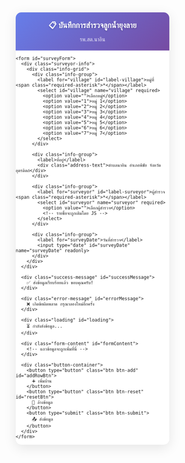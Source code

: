 <html lang="th">
<head>
  <meta charset="UTF-8" />
  <meta name="viewport" content="width=device-width, initial-scale=1.0">
  <title>บันทึกการสำรวจลูกน้ำยุงลาย</title>
  <script src="https://cdn.jsdelivr.net/npm/sweetalert2@11"></script>
  <style>
    * {
      box-sizing: border-box;
    }
    
    body {
      font-family: "Sarabun", "Noto Sans Thai", Arial, sans-serif;
      background: linear-gradient(135deg, #f5f7fa 0%, #c3cfe2 100%);
      margin: 0;
      padding: 10px;
      font-size: 16px;
      line-height: 1.4;
    }
    
    .container {
      max-width: 100%;
      margin: 0 auto;
      background: #fff;
      border-radius: 15px;
      box-shadow: 0 8px 32px rgba(0,0,0,0.1);
      overflow: hidden;
    }
    
    .header {
      background: linear-gradient(135deg, #667eea 0%, #764ba2 100%);
      color: white;
      padding: 20px;
      text-align: center;
    }
    
    .header h1 {
      margin: 0;
      font-size: 20px;
      font-weight: 600;
      text-shadow: 0 2px 4px rgba(0,0,0,0.2);
    }
    
    .header p {
      margin: 8px 0 0 0;
      font-size: 14px;
      opacity: 0.9;
    }
    
    .form-content {
      padding: 20px;
    }
    
    .house-section {
      background: #f8f9ff;
      border: 2px solid #e1e8ff;
      border-radius: 12px;
      padding: 16px;
      margin-bottom: 20px;
    }
    
    .house-header {
      display: flex;
      align-items: center;
      justify-content: space-between;
      margin-bottom: 16px;
      padding-bottom: 12px;
      border-bottom: 2px solid #ddd;
    }
    
    .house-number {
      background: #667eea;
      color: white;
      width: 35px;
      height: 35px;
      border-radius: 50%;
      display: flex;
      align-items: center;
      justify-content: center;
      font-weight: bold;
      font-size: 16px;
    }
    
    .house-input-container {
      flex: 1;
      margin-left: 12px;
    }
    
    .house-input-container label {
      display: block;
      font-weight: 600;
      color: #333;
      margin-bottom: 4px;
      font-size: 14px;
    }
    
    .house-input {
      width: 100%;
      padding: 12px;
      font-size: 16px;
      border: 2px solid #ddd;
      border-radius: 8px;
      background: white;
    }
    
    .house-input:focus {
      outline: none;
      border-color: #667eea;
      box-shadow: 0 0 0 3px rgba(102, 126, 234, 0.1);
    }
    
    .delete-btn {
      background: #ff4757;
      color: white;
      border: none;
      width: 35px;
      height: 35px;
      border-radius: 50%;
      cursor: pointer;
      font-size: 18px;
      display: flex;
      align-items: center;
      justify-content: center;
      transition: all 0.2s;
    }
    
    .delete-btn:hover {
      background: #ff3838;
      transform: scale(1.05);
    }
    
    .categories {
      display: grid;
      gap: 16px;
    }
    
    .category-group {
      background: white;
      border-radius: 10px;
      border: 1px solid #e0e6ed;
      overflow: hidden;
    }
    
    .category-header {
      background: linear-gradient(135deg, #74b9ff 0%, #0984e3 100%);
      color: white;
      padding: 12px 16px;
      font-weight: 600;
      font-size: 15px;
    }
    
    .category-content {
      padding: 16px;
    }
    
    .location-group {
      margin-bottom: 16px;
    }
    
    .location-title {
      font-weight: 600;
      color: #2d3436;
      margin-bottom: 8px;
      font-size: 14px;
      display: flex;
      align-items: center;
    }
    
    .location-icon {
      width: 20px;
      height: 20px;
      margin-right: 8px;
      background: #74b9ff;
      border-radius: 50%;
      display: flex;
      align-items: center;
      justify-content: center;
      color: white;
      font-size: 12px;
    }
    
    .input-row {
      display: grid;
      grid-template-columns: 1fr 1fr;
      gap: 12px;
      margin-bottom: 8px;
    }
    
    .input-group {
      background: #f8f9fa;
      border-radius: 8px;
      padding: 12px;
      border: 1px solid #e9ecef;
    }
    
    .input-group label {
      display: block;
      font-size: 12px;
      color: #6c757d;
      margin-bottom: 4px;
      font-weight: 500;
    }
    
    .number-input {
      width: 100%;
      padding: 10px;
      font-size: 18px;
      border: 2px solid #dee2e6;
      border-radius: 6px;
      text-align: center;
      background: white;
      font-weight: 600;
    }
    
    .number-input:focus {
      outline: none;
      border-color: #74b9ff;
      box-shadow: 0 0 0 3px rgba(116, 185, 255, 0.1);
    }
    
    .survey-input {
      border-color: #00b894;
    }
    
    .survey-input:focus {
      border-color: #00a085;
      box-shadow: 0 0 0 3px rgba(0, 184, 148, 0.1);
    }
    
    .found-input {
      border-color: #e17055;
    }
    
    .found-input:focus {
      border-color: #d63031;
      box-shadow: 0 0 0 3px rgba(225, 112, 85, 0.1);
    }
    
    .summary-section {
      background: linear-gradient(135deg, #ffeaa7 0%, #fab1a0 100%);
      border-radius: 10px;
      padding: 16px;
      margin-top: 16px;
    }
    
    .summary-title {
      font-weight: 600;
      color: #2d3436;
      margin-bottom: 12px;
      font-size: 15px;
      text-align: center;
    }
    
    .summary-row {
      display: grid;
      grid-template-columns: 1fr 1fr;
      gap: 12px;
    }
    
    .summary-item {
      background: rgba(255,255,255,0.8);
      border-radius: 8px;
      padding: 12px;
      text-align: center;
    }
    
    .summary-item label {
      display: block;
      font-size: 12px;
      color: #636e72;
      margin-bottom: 4px;
      font-weight: 500;
    }
    
    .summary-input {
      width: 100%;
      padding: 10px;
      font-size: 20px;
      font-weight: bold;
      text-align: center;
      border: 2px solid #fdcb6e;
      border-radius: 6px;
      background: white;
      color: #2d3436;
    }
    
    .summary-input:focus {
      outline: none;
      border-color: #e17055;
      box-shadow: 0 0 0 3px rgba(225, 112, 85, 0.1);
    }
    
    .button-container {
      padding: 20px;
      background: #f8f9fa;
      display: flex;
      gap: 12px;
      flex-wrap: wrap;
    }
    
    .btn {
      flex: 1;
      min-height: 50px;
      border: none;
      border-radius: 10px;
      font-size: 16px;
      font-weight: 600;
      cursor: pointer;
      transition: all 0.2s;
      display: flex;
      align-items: center;
      justify-content: center;
      gap: 8px;
    }
    
    .btn:hover {
      transform: translateY(-2px);
      box-shadow: 0 4px 12px rgba(0,0,0,0.15);
    }
    
    .btn-add {
      background: linear-gradient(135deg, #00b894 0%, #00a085 100%);
      color: white;
    }
    
    .btn-submit {
      background: linear-gradient(135deg, #667eea 0%, #764ba2 100%);
      color: white;
    }
    
    .btn-reset {
      background: linear-gradient(135deg, #fd79a8 0%, #e84393 100%);
      color: white;
    }
    
    .loading {
      display: none;
      text-align: center;
      padding: 20px;
      color: #667eea;
    }
    
    .success-message {
      display: none;
      background: #d4edda;
      color: #155724;
      padding: 15px;
      border-radius: 8px;
      margin: 20px;
      text-align: center;
      border: 1px solid #c3e6cb;
    }
    
    .error-message {
      display: none;
      background: #f8d7da;
      color: #721c24;
      padding: 15px;
      border-radius: 8px;
      margin: 20px;
      text-align: center;
      border: 1px solid #f5c6cb;
    }
    
    .surveyor-info {
      background: linear-gradient(135deg, #e8f5e8 0%, #d4edda 100%);
      padding: 20px;
      border-bottom: 3px solid #28a745;
    }
    
    .info-grid {
      display: grid;
      grid-template-columns: 1fr 2fr;
      gap: 16px;
      max-width: 800px;
      margin: 0 auto;
    }
    
    .info-group {
      display: flex;
      flex-direction: column;
    }
    
    .info-group label {
      font-weight: 600;
      color: #2d5016;
      margin-bottom: 6px;
      font-size: 14px;
    }
    
    .info-group select,
    .info-group input[type="text"] {
      padding: 12px;
      font-size: 16px;
      border: 2px solid #28a745;
      border-radius: 8px;
      background: white;
      color: #2d5016;
      font-weight: 500;
    }
    
    .info-group select:focus,
    .info-group input[type="text"]:focus {
      outline: none;
      border-color: #20c997;
      box-shadow: 0 0 0 3px rgba(40, 167, 69, 0.1);
    }
    
    .info-group input[type="date"] {
      padding: 12px;
      font-size: 16px;
      border: 2px solid #6c757d;
      border-radius: 8px;
      background: #f8f9fa;
      color: #495057;
      font-weight: 500;
    }
    
    .address-text {
      padding: 12px;
      background: rgba(255,255,255,0.8);
      border: 2px solid #6c757d;
      border-radius: 8px;
      color: #495057;
      font-weight: 500;
      font-size: 14px;
      text-align: center;
    }
    
    .ci-circle-container {
      position: relative;
      width: 60px;
      height: 60px;
      margin: 0 auto;
    }
    .ci-circle {
      display: block;
      transform: rotate(-90deg);
    }
    .ci-text {
      position: absolute;
      top: 0; left: 0; width: 60px; height: 60px;
      display: flex;
      align-items: center;
      justify-content: center;
      font-weight: bold;
      font-size: 1.1em;
      color: #00b894;
      pointer-events: none;
    }
    
    /* Highlight required fields if empty */
    .required-highlight {
      border-color: #ff3b30 !important;
      background: #fff6f6 !important;
      box-shadow: 0 0 0 2px #ffb3b3 !important;
    }
    .required-label {
      color: #ff3b30 !important;
      font-weight: bold;
    }
    .required-asterisk {
      color: #ff3b30;
    }
    
    @media (max-width: 768px) {
      body {
        padding: 5px;
        font-size: 16px;
      }
      
      .header h1 {
        font-size: 18px;
      }
      
      .form-content {
        padding: 15px;
      }
      
      .number-input {
        font-size: 16px;
        padding: 12px;
      }
      
      .btn {
        min-height: 45px;
        font-size: 15px;
      }
      
      .info-grid {
        grid-template-columns: 1fr;
        gap: 12px;
      }
      
      .surveyor-info {
        padding: 15px;
      }
    }
  </style>
</head>
<body>
  <div class="container">
    <div class="header">
      <h1>📋 บันทึกการสำรวจลูกน้ำยุงลาย</h1>
      <p>รพ.สต.นาอิน</p>
    </div>
    
    <form id="surveyForm">
      <div class="surveyor-info">
        <div class="info-grid">
          <div class="info-group">
            <label for="village" id="label-village">หมู่ที่ <span class="required-asterisk">*</span></label>
            <select id="village" name="village" required>
              <option value="">เลือกหมู่</option>
              <option value="1">หมู่ 1</option>
              <option value="2">หมู่ 2</option>
              <option value="3">หมู่ 3</option>
              <option value="4">หมู่ 4</option>
              <option value="5">หมู่ 5</option>
              <option value="6">หมู่ 6</option>
              <option value="7">หมู่ 7</option>
            </select>
          </div>
          
          <div class="info-group">
            <label>ที่อยู่</label>
            <div class="address-text">ตำบลนาอิน อำเภอพิชัย จังหวัดอุตรดิตถ์</div>
          </div>
          
          <div class="info-group">
            <label for="surveyor" id="label-surveyor">ผู้สำรวจ <span class="required-asterisk">*</span></label>
            <select id="surveyor" name="surveyor" required>
              <option value="">เลือกผู้สำรวจ</option>
              <!-- รายชื่อจะถูกเติมโดย JS -->
            </select>
          </div>
          
          <div class="info-group">
            <label for="surveyDate">วันที่สำรวจ</label>
            <input type="date" id="surveyDate" name="surveyDate" readonly>
          </div>
        </div>
      </div>
      
      <div class="success-message" id="successMessage">
        ✅ ส่งข้อมูลเรียบร้อยแล้ว ขอบคุณครับ!
      </div>
      
      <div class="error-message" id="errorMessage">
        ❌ เกิดข้อผิดพลาด กรุณาลองใหม่อีกครั้ง
      </div>
      
      <div class="loading" id="loading">
        ⏳ กำลังส่งข้อมูล...
      </div>
      
      <div class="form-content" id="formContent">
        <!-- แถวข้อมูลจะถูกเพิ่มที่นี่ -->
      </div>
      
      <div class="button-container">
        <button type="button" class="btn btn-add" id="addRowBtn">
          ➕ เพิ่มบ้าน
        </button>
        <button type="button" class="btn btn-reset" id="resetBtn">
          🔄 ล้างข้อมูล
        </button>
        <button type="submit" class="btn btn-submit">
          📤 ส่งข้อมูล
        </button>
      </div>
    </form>
  </div>

  <script>
    const scriptURL = 'https://script.google.com/macros/s/AKfycbw_7jnj0dI58l0A1cz0f4Z8MZAqE7RdAIjmx0rAINATfkpfkBXJH1g38ElgltS-AAG43A/exec';
    const formContent = document.getElementById('formContent');
    const addRowBtn = document.getElementById('addRowBtn');
    const resetBtn = document.getElementById('resetBtn');
    const loading = document.getElementById('loading');
    const successMessage = document.getElementById('successMessage');
    const errorMessage = document.getElementById('errorMessage');
    
    let rowCounter = 0;
    
    const categories = [
      { key: 'use', name: 'น้ำใช้', icon: '🚿' },
      { key: 'drink', name: 'น้ำดื่ม', icon: '🥤' },
      { key: 'toilet', name: 'ห้องน้ำ', icon: '🚽' },
      { key: 'flower', name: 'แจกัน/กระถาง', icon: '🌺' },
      { key: 'other', name: 'อื่นๆ', icon: '📦' }
    ];
    
    function createHouseSection(houseNum) {
      const section = document.createElement('div');
      section.className = 'house-section';
      section.dataset.houseNum = houseNum;

      section.innerHTML = `
        <div class="house-header">
          <div class="house-number">${houseNum}</div>
          <div class="house-input-container">
            <label for="houseNo_${houseNum}" id="label-houseNo_${houseNum}">บ้านเลขที่ <span class="required-asterisk">*</span></label>
            <div style="display: flex; align-items: center; gap: 4px;">
              <input type="number"
                     class="house-input house-no-main"
                     id="houseNo_main_${houseNum}"
                     name="houseNo_main_${houseNum}"
                     placeholder="เลขที่"
                     min="0"
                     inputmode="numeric"
                     pattern="[0-9]*"
                     style="width: 60px; text-align: right;">
              <label style="font-size: 1.2em; padding: 0 2px;">/</label>
              <input type="number"
                     class="house-input house-no-sub"
                     id="houseNo_sub_${houseNum}"
                     name="houseNo_sub_${houseNum}"
                     placeholder="เลขย่อย"
                     min="0"
                     inputmode="numeric"
                     pattern="[0-9]*"
                     style="width: 50px; text-align: left;">
            </div>
          </div>
          ${houseNum > 1 ? `<button type="button" class="delete-btn" onclick="deleteHouse(${houseNum})" title="ลบบ้านนี้">×</button>` : ''}
        </div>
        
        <div class="categories">
          <div class="category-group">
            <div class="category-header">🏠 ในอาคาร</div>
            <div class="category-content">
              ${categories.map(cat => cat.key === 'other' ? `
                <div class="location-group">
                  <div class="input-group" style="margin-bottom:8px;">
                    <label>รายละเอียดอื่นๆ</label>
                    <input type="text" 
                           class="number-input in-other-detail"
                           name="in_other_detail_${houseNum}"
                           placeholder="ระบุรายละเอียด"
                           data-other-detail="in_${houseNum}">
                  </div>
                  <div class="location-title">
                    <span class="location-icon">${cat.icon}</span>
                    ${cat.name}
                  </div>
                  <div class="input-row">
                    <div class="input-group">
                      <label for="in_${cat.key}_survey_${houseNum}">สำรวจ (จำนวน)</label>
                      <input type="number" 
                             class="number-input survey-input in-other-amount"
                             name="in_${cat.key}_survey_${houseNum}"
                             id="in_${cat.key}_survey_${houseNum}"
                             min="0" 
                             value="0"
                             data-other-amount="in_${houseNum}"
                             placeholder="0"
                             title="กรอกจำนวนสำรวจในอาคาร - อื่นๆ"
                             onchange="calculateSummary(${houseNum})">
                    </div>
                    <div class="input-group">
                      <label for="in_${cat.key}_found_${houseNum}">พบลูกน้ำ (จำนวน)</label>
                      <input type="number" 
                             class="number-input found-input in-other-amount"
                             name="in_${cat.key}_found_${houseNum}"
                             id="in_${cat.key}_found_${houseNum}"
                             min="0" 
                             value="0"
                             data-other-amount="in_${houseNum}"
                             placeholder="0"
                             title="กรอกจำนวนพบลูกน้ำในอาคาร - อื่นๆ"
                             onchange="calculateSummary(${houseNum})">
                    </div>
                  </div>
                  <div class="in-other-warning" style="color:#ff3b30; font-size:13px; display:none; margin-top:4px;"></div>
                </div>
              ` : `
                <div class="location-group">
                  <div class="location-title">
                    <span class="location-icon">${cat.icon}</span>
                    ${cat.name}
                  </div>
                  <div class="input-row">
                    <div class="input-group">
                      <label for="in_${cat.key}_survey_${houseNum}">สำรวจ (จำนวน)</label>
                      <input type="number" 
                             class="number-input survey-input" 
                             name="in_${cat.key}_survey_${houseNum}"
                             id="in_${cat.key}_survey_${houseNum}"
                             min="0" 
                             value="0"
                             placeholder="0"
                             title="กรอกจำนวนสำรวจในอาคาร - ${cat.name}"
                             onchange="calculateSummary(${houseNum})">
                    </div>
                    <div class="input-group">
                      <label for="in_${cat.key}_found_${houseNum}">พบลูกน้ำ (จำนวน)</label>
                      <input type="number" 
                             class="number-input found-input" 
                             name="in_${cat.key}_found_${houseNum}"
                             id="in_${cat.key}_found_${houseNum}"
                             min="0" 
                             value="0"
                             placeholder="0"
                             title="กรอกจำนวนพบลูกน้ำในอาคาร - ${cat.name}"
                             onchange="calculateSummary(${houseNum})">
                    </div>
                  </div>
                </div>
              `).join('')}
            </div>
          </div>
          
          <div class="category-group">
            <div class="category-header">🌳 นอกอาคาร</div>
            <div class="category-content">
              ${categories.map(cat => cat.key === 'other' ? `
                <div class="location-group">
                  <div class="input-group" style="margin-bottom:8px;">
                    <label>รายละเอียดอื่นๆ</label>
                    <input type="text" 
                           class="number-input out-other-detail"
                           name="out_other_detail_${houseNum}"
                           placeholder="ระบุรายละเอียด"
                           data-other-detail="out_${houseNum}">
                  </div>
                  <div class="location-title">
                    <span class="location-icon">${cat.icon}</span>
                    ${cat.name}
                  </div>
                  <div class="input-row">
                    <div class="input-group">
                      <label for="out_${cat.key}_survey_${houseNum}">สำรวจ (จำนวน)</label>
                      <input type="number" 
                             class="number-input survey-input out-other-amount"
                             name="out_${cat.key}_survey_${houseNum}"
                             id="out_${cat.key}_survey_${houseNum}"
                             min="0" 
                             value="0"
                             data-other-amount="out_${houseNum}"
                             placeholder="0"
                             title="กรอกจำนวนสำรวจนอกอาคาร - อื่นๆ"
                             onchange="calculateSummary(${houseNum})">
                    </div>
                    <div class="input-group">
                      <label for="out_${cat.key}_found_${houseNum}">พบลูกน้ำ (จำนวน)</label>
                      <input type="number" 
                             class="number-input found-input out-other-amount"
                             name="out_${cat.key}_found_${houseNum}"
                             id="out_${cat.key}_found_${houseNum}"
                             min="0" 
                             value="0"
                             data-other-amount="out_${houseNum}"
                             placeholder="0"
                             title="กรอกจำนวนพบลูกน้ำนอกอาคาร - อื่นๆ"
                             onchange="calculateSummary(${houseNum})">
                    </div>
                  </div>
                  <div class="out-other-warning" style="color:#ff3b30; font-size:13px; display:none; margin-top:4px;"></div>
                </div>
              ` : `
                <div class="location-group">
                  <div class="location-title">
                    <span class="location-icon">${cat.icon}</span>
                    ${cat.name}
                  </div>
                  <div class="input-row">
                    <div class="input-group">
                      <label for="out_${cat.key}_survey_${houseNum}">สำรวจ (จำนวน)</label>
                      <input type="number" 
                             class="number-input survey-input" 
                             name="out_${cat.key}_survey_${houseNum}"
                             id="out_${cat.key}_survey_${houseNum}"
                             min="0" 
                             value="0"
                             placeholder="0"
                             title="กรอกจำนวนสำรวจนอกอาคาร - ${cat.name}"
                             onchange="calculateSummary(${houseNum})">
                    </div>
                    <div class="input-group">
                      <label for="out_${cat.key}_found_${houseNum}">พบลูกน้ำ (จำนวน)</label>
                      <input type="number" 
                             class="number-input found-input" 
                             name="out_${cat.key}_found_${houseNum}"
                             id="out_${cat.key}_found_${houseNum}"
                             min="0" 
                             value="0"
                             placeholder="0"
                             title="กรอกจำนวนพบลูกน้ำนอกอาคาร - ${cat.name}"
                             onchange="calculateSummary(${houseNum})">
                    </div>
                  </div>
                </div>
              `).join('')}
            </div>
          </div>
        </div>
        
        <div class="summary-section">
          <div class="summary-title">📊 สรุปรวม</div>
          <div class="summary-row">
            <div class="summary-item">
              <label for="sum_survey_${houseNum}">รวมสำรวจทั้งหมด</label>
              <input type="number" 
                     class="summary-input" 
                     name="sum_survey_${houseNum}"
                     id="sum_survey_${houseNum}"
                     readonly
                     placeholder="0"
                     title="รวมจำนวนสำรวจทั้งหมด">
            </div>
            <div class="summary-item">
              <label for="sum_found_${houseNum}">รวมพบลูกน้ำ</label>
              <input type="number" 
                     class="summary-input" 
                     name="sum_found_${houseNum}"
                     id="sum_found_${houseNum}"
                     readonly
                     placeholder="0"
                     title="รวมจำนวนพบลูกน้ำทั้งหมด">
            </div>
            <div class="summary-item" style="height: 100%; display: flex; flex-direction: column; align-items: center; justify-content: center; width: 100%; grid-column: span 2;">
              <label>CI (%)</label>
              <div class="ci-circle-container">
                <svg class="ci-circle" width="60" height="60">
                  <circle cx="30" cy="30" r="26" stroke="#eee" stroke-width="6" fill="none"/>
                  <circle cx="30" cy="30" r="26" stroke="#00b894" stroke-width="6" fill="none"
                    stroke-dasharray="163.36" stroke-dashoffset="163.36"
                    data-ci-arc
                  />
                </svg>
                <div class="ci-text" data-ci-text>0%</div>
              </div>
              <div class="ci-label" data-ci-label style="margin-top:6px;font-size:0.95em; font-weight:bold; text-shadow: 0 1px 2px #fff, 0 0 2px #fff;"></div>
              <input type="hidden" name="ci_${houseNum}">
            </div>
          </div>
        </div>
      `;
      
      return section;
    }
    
    function addHouse() {
      rowCounter++;
      const houseSection = createHouseSection(rowCounter);
      formContent.appendChild(houseSection);

      // ตั้งค่า event เฉพาะ number input (survey/found)
      setTimeout(() => {
        // เลื่อนไปยังบ้านที่เพิ่มใหม่
        houseSection.scrollIntoView({ behavior: 'smooth', block: 'start' });
        // โฟกัสที่ช่องบ้านเลขที่
        houseSection.querySelector('.house-input').focus();

        // จัดการ default/restore 0 สำหรับ number input
        houseSection.querySelectorAll('input.number-input[type="number"]').forEach(input => {
          // ถ้าไม่มีค่า ให้ใส่ 0
          if (!input.value || input.value === '') input.value = '0';

          // Focus: ถ้าเป็น 0 ให้ลบออก
          input.addEventListener('focus', function() {
            if (this.value === '0') this.value = '';
          });
          // Input: ถ้าลบจนว่าง ให้ใส่ 0
          input.addEventListener('input', function() {
            // ถ้าเป็นค่าว่าง ให้ใส่ 0 (แต่ต้อง delay เพื่อไม่รบกวนการพิมพ์)
            if (this.value === '') {
              setTimeout(() => {
                if (this.value === '') this.value = '0';
              }, 100);
            }
            // ถ้าพิมพ์เลข 0 ตัวเดียว ให้เหลือ 0 เดียว ไม่ต้องซ้อน 00
            if (/^0\d+/.test(this.value)) {
              this.value = this.value.replace(/^0+/, '');
              if (this.value === '') this.value = '0';
            }
          });
          // Blur: ถ้าค่าว่าง ให้ใส่ 0
          input.addEventListener('blur', function() {
            if (this.value === '') this.value = '0';
          });
        });
      }, 100);
    }
    // สำหรับบ้านที่ถูกสร้างไว้แล้ว (บ้านแรก)
    document.addEventListener('DOMContentLoaded', function() {
      setTimeout(() => {
        document.querySelectorAll('input.number-input[type="number"]').forEach(input => {
          if (!input.value || input.value === '') input.value = '0';
          input.addEventListener('focus', function() {
            if (this.value === '0') this.value = '';
          });
          input.addEventListener('input', function() {
            if (this.value === '') {
              setTimeout(() => {
                if (this.value === '') this.value = '0';
              }, 100);
            }
            if (/^0\d+/.test(this.value)) {
              this.value = this.value.replace(/^0+/, '');
              if (this.value === '') this.value = '0';
            }
          });
          input.addEventListener('blur', function() {
            if (this.value === '') this.value = '0';
          });
        });
      }, 300);
    });
    
    function deleteHouse(houseNum) {
      if (confirm('ต้องการลบข้อมูลบ้านนี้หรือไม่?')) {
        const section = document.querySelector(`[data-house-num="${houseNum}"]`);
        if (section) {
          section.remove();
        }
      }
    }
    
    function calculateSummary(houseNum) {
      // รวมเฉพาะ input ที่เกี่ยวข้องกับ "สำรวจ" สำหรับ "รวมสำรวจทั้งหมด"
      let totalSurvey = 0;
      // รวมเฉพาะ input ที่เกี่ยวข้องกับ "พบลูกน้ำ" สำหรับ "รวมพบลูกน้ำ"
      let totalFound = 0;

      const section = document.querySelector(`[data-house-num="${houseNum}"]`);
      if (section) {
        // เฉพาะ input ที่เป็นช่องกรอก (ไม่รวม summary)
        const surveyInputs = section.querySelectorAll(
          `input.number-input.survey-input[name^="in_"][name$="_survey_${houseNum}"],input.number-input.survey-input[name^="out_"][name$="_survey_${houseNum}"]`
        );
        const foundInputs = section.querySelectorAll(
          `input.number-input.found-input[name^="in_"][name$="_found_${houseNum}"],input.number-input.found-input[name^="out_"][name$="_found_${houseNum}"]`
        );

        surveyInputs.forEach(input => {
          totalSurvey += parseInt(input.value) || 0;
        });

        foundInputs.forEach(input => {
          totalFound += parseInt(input.value) || 0;
        });

        // อัพเดทค่าสรุป
        const summaryTotalSurvey = section.querySelector(`input[name="sum_survey_${houseNum}"]`);
        const summaryTotalFound = section.querySelector(`input[name="sum_found_${houseNum}"]`);
        const summaryCI = section.querySelector(`input[name="ci_${houseNum}"]`);
        const ciArc = section.querySelector('[data-ci-arc]');
        const ciText = section.querySelector('[data-ci-text]');
        const ciLabelDiv = section.querySelector('[data-ci-label]');

        if (summaryTotalSurvey) summaryTotalSurvey.value = totalSurvey;
        if (summaryTotalFound) summaryTotalFound.value = totalFound;

        // คำนวณค่า CI
        let ciValue = 0;
        if (totalSurvey > 0) {
          ciValue = (totalFound / totalSurvey) * 100;
        }
        if (summaryCI) summaryCI.value = ciValue.toFixed(2);

        // สรุปข้อความและสี
        let ciLabel = '';
        let ciColor = '#00b894'; // เขียว
        if (ciValue === 0) {
          ciLabel = 'ปลอดภัย';
          ciColor = '#00b894'; // เขียว
        } else if (ciValue > 0 && ciValue <= 10) {
          ciLabel = 'ยอมรับได้ เสี่ยงต่ำ';
          ciColor = '#ffd600'; // เหลือง
        } else if (ciValue > 10) {
          ciLabel = 'เสี่ยงสูงต่อการระบาดของโรคไข้เลือดออก';
          ciColor = '#ff3b30'; // แดง
        }

        // วาดกราฟวงกลม
        if (ciArc) {
          const circleLen = 2 * Math.PI * 26; // r=26
          const percent = Math.max(0, Math.min(100, ciValue));
          ciArc.setAttribute('stroke-dasharray', circleLen);
          ciArc.setAttribute('stroke-dashoffset', circleLen - (circleLen * percent / 100));
          ciArc.setAttribute('stroke', ciColor);
        }

        // แสดงค่าในวงกลม
        if (ciText) {
          let percentText = totalSurvey > 0 ? ciValue.toFixed(1) + '%' : '0%';
          ciText.textContent = percentText;
          ciText.style.color = ciColor;
        }

        // แสดงข้อความสรุปด้านล่างวงกลม
        if (ciLabelDiv) {
          ciLabelDiv.textContent = ciLabel;
          ciLabelDiv.style.color = ciColor;
          ciLabelDiv.style.background = "#fff";
          ciLabelDiv.style.borderRadius = "6px";
          ciLabelDiv.style.padding = "2px 4px";
          ciLabelDiv.style.display = "inline-block";
          ciLabelDiv.style.boxShadow = "0 1px 4px rgba(0,0,0,0.08)";
        }
      }
    }
    
    function resetForm() {
      if (confirm('ต้องการล้างข้อมูลทั้งหมดหรือไม่?')) {
        formContent.innerHTML = '';
        rowCounter = 0;
        hideMessages();
        addHouse(); // เพิ่มบ้านแรก
      }
    }
    
    function hideMessages() {
      successMessage.style.display = 'none';
      errorMessage.style.display = 'none';
      loading.style.display = 'none';
    }
    
    // Utility to highlight required fields if empty
    function highlightRequiredFields() {
      // หมู่ที่
      const village = document.getElementById('village');
      const labelVillage = document.getElementById('label-village');
      if (!village.value) {
        village.classList.add('required-highlight');
        labelVillage.classList.add('required-label');
      } else {
        village.classList.remove('required-highlight');
        labelVillage.classList.remove('required-label');
      }

      // ผู้สำรวจ
      const surveyor = document.getElementById('surveyor');
      const labelSurveyor = document.getElementById('label-surveyor');
      if (!surveyor.value) {
        surveyor.classList.add('required-highlight');
        labelSurveyor.classList.add('required-label');
      } else {
        surveyor.classList.remove('required-highlight');
        labelSurveyor.classList.remove('required-label');
      }

      // บ้านเลขที่ (ทุกบ้าน)
      document.querySelectorAll('.house-section').forEach(section => {
        const input = section.querySelector('.house-input');
        const label = section.querySelector('label[for="' + input.id + '"]');
        if (input && label) {
          if (!input.value.trim()) {
            input.classList.add('required-highlight');
            label.classList.add('required-label');
          } else {
            input.classList.remove('required-highlight');
            label.classList.remove('required-label');
          }
        }
      });
    }

    // Event Listeners
    addRowBtn.addEventListener('click', () => {
      addHouse();
      setTimeout(highlightRequiredFields, 100);
    });
    resetBtn.addEventListener('click', resetForm);

    document.getElementById('village').addEventListener('change', function() {
      const village = this.value;
      const surveyorSelect = document.getElementById('surveyor');
      surveyorSelect.innerHTML = '<option value="">เลือกผู้สำรวจ</option>';
      if (surveyorsByVillage[village]) {
        surveyorsByVillage[village].forEach(person => {
          const opt = document.createElement('option');
          opt.value = person.value;
          opt.textContent = person.label;
          surveyorSelect.appendChild(opt);
        });
      }
      highlightRequiredFields();
    });
    document.getElementById('surveyor').addEventListener('change', highlightRequiredFields);

    // Delegate input event for house number fields
    document.addEventListener('input', function(e) {
      if (e.target.classList.contains('house-input')) {
        highlightRequiredFields();
      }
    });

    document.getElementById('surveyForm').addEventListener('submit', function(e) {
      e.preventDefault();
      hideMessages();

      // ตรวจสอบข้อมูลผู้สำรวจ
      const village = document.getElementById('village').value;
      const surveyor = document.getElementById('surveyor').value.trim();

      if (!village) {
        Swal.fire({
          icon: 'error',
          title: 'กรุณาเลือกหมู่ที่',
          confirmButtonText: 'ตกลง',
        });
        document.getElementById('village').focus();
        return;
      }

      if (!surveyor) {
        Swal.fire({
          icon: 'error',
          title: 'กรุณากรอกชื่อผู้สำรวจ',
          confirmButtonText: 'ตกลง',
        });
        document.getElementById('surveyor').focus();
        return;
      }

      // ตรวจสอบว่ามีข้อมูลบ้านอย่างน้อย 1 บ้าน (แบบใหม่: ต้องมีเลขหลัก หรือ เลขย่อย)
      const houseMainInputs = document.querySelectorAll('input[name^="houseNo_main_"]');
      const houseSubInputs = document.querySelectorAll('input[name^="houseNo_sub_"]');
      let hasValidHouse = false;
      for (let i = 0; i < houseMainInputs.length; i++) {
        const mainVal = houseMainInputs[i].value.trim();
        const subVal = houseSubInputs[i] ? houseSubInputs[i].value.trim() : '';
        if (mainVal || subVal) {
          hasValidHouse = true;
          break;
        }
      }
      if (!hasValidHouse) {
        Swal.fire({
          icon: 'error',
          title: 'กรุณากรอกบ้านเลขที่อย่างน้อย 1 บ้าน',
          confirmButtonText: 'ตกลง',
        });
        return;
      }

      // แสดง SweetAlert2 loading
      Swal.fire({
        title: 'กำลังส่งข้อมูล...',
        allowOutsideClick: false,
        didOpen: () => {
          Swal.showLoading();
        }
      });

      // --- Combine houseNo_main_X and houseNo_sub_X into houseNo_X ---
      const formData = new FormData(this);
      // หาเลขบ้านทั้งหมด
      for (let i = 1; i <= rowCounter; i++) {
        const main = formData.get(`houseNo_main_${i}`) ? formData.get(`houseNo_main_${i}`).trim() : '';
        const sub = formData.get(`houseNo_sub_${i}`) ? formData.get(`houseNo_sub_${i}`).trim() : '';
        // ถ้ามีเลขหลักหรือย่อย
        if (main || sub) {
          let combined = main;
          if (main && sub) {
            combined = `${main}/${sub}`;
          } else if (!main && sub) {
            combined = `/${sub}`;
          }
          // ลบของเดิม
          formData.delete(`houseNo_main_${i}`);
          formData.delete(`houseNo_sub_${i}`);
          // เพิ่มใหม่
          formData.append(`houseNo_${i}`, combined);
        } else {
          // ลบของเดิมถ้าไม่มีค่า
          formData.delete(`houseNo_main_${i}`);
          formData.delete(`houseNo_sub_${i}`);
        }
      }
      // --- End combine ---

      fetch(scriptURL, {
        method: 'POST',
        body: formData
      })
      .then(response => {
        Swal.fire({
          icon: 'success',
          title: 'ส่งข้อมูลเรียบร้อยแล้ว',
          text: 'ขอบคุณครับ!',
          confirmButtonText: 'ตกลง',
        });
        // รีเซ็ตเฉพาะข้อมูลบ้าน หลังจาก 2 วินาที
        setTimeout(() => {
          // ลบเฉพาะบ้านที่เพิ่มเข้ามา เหลือบ้านแรกไว้และล้างค่าในบ้านแรก
          formContent.innerHTML = '';
          rowCounter = 0;
          addHouse();
          hideMessages();
          // รีเซ็ตเฉพาะช่องบ้านเลขที่ในบ้านแรก
          const firstHouseInput = document.querySelector('.house-input');
          if (firstHouseInput) firstHouseInput.value = '';
          // รีเซ็ตช่องจำนวนในบ้านแรก
          document.querySelectorAll('.number-input').forEach(input => { input.value = '0'; });
          // รีเซ็ตสรุป
          document.querySelectorAll('.summary-input').forEach(input => { input.value = '0'; });
          document.querySelectorAll('[data-ci-text]').forEach(el => { el.textContent = '0%'; });
          document.querySelectorAll('[data-ci-label]').forEach(el => { el.textContent = ''; });
        }, 2000);
      })
      .catch(error => {
        Swal.fire({
          icon: 'error',
          title: 'เกิดข้อผิดพลาด',
          text: 'กรุณาลองใหม่อีกครั้ง',
          confirmButtonText: 'ตกลง',
        });
      });
    });
    
    // เพิ่มบ้านแรกเมื่อโหลดหน้า
    addHouse();
    setTimeout(highlightRequiredFields, 100);

    // ตั้งค่าวันที่เป็นวันปัจจุบัน
    const today = new Date();
    const dateString = today.getFullYear() + '-' + 
                      String(today.getMonth() + 1).padStart(2, '0') + '-' + 
                      String(today.getDate()).padStart(2, '0');
    document.getElementById('surveyDate').value = dateString;
    
    // Mockup รายชื่อผู้สำรวจแต่ละหมู่
    const surveyorsByVillage = {
      "1": [
        { value: "นาง สายลม เกียรติยศ", label: "นาง สายลม เกียรติยศ" },
        { value: "นาง ลมัย ท้วมยัง", label: "นาง ลมัย ท้วมยัง" },
        { value: "นาง ด๊อด สุริมา", label: "นาง ด๊อด สุริมา" },
        { value: "นาง สิรินทราภรณ์ มี สุข", label: "นาง สิรินทราภรณ์ มี สุข" },
        { value: "นาย มิ่งขวัญ เนียมศรี", label: "นาย มิ่งขวัญ เนียมศรี" },
        { value: "นาง มะยม จีนย้าย", label: "นาง มะยม จีนย้าย" },
        { value: "นาง สายยัน ปานรุ่ง", label: "นาง สายยัน ปานรุ่ง" },
        { value: "นาง น้ำค้าง กรฤทธิ์", label: "นาง น้ำค้าง กรฤทธิ์" },
        { value: "นาง มาลัย สุขเรือง", label: "นาง มาลัย สุขเรือง" },
        { value: "นาง วันดี จีนย้าย", label: "นาง วันดี จีนย้าย" },
        { value: "นาง สมใจ เหล็กทั่ง", label: "นาง สมใจ เหล็กทั่ง" },
        { value: "นางสาว เสาวนีย์ นวนเปี้ย", label: "นางสาว เสาวนีย์ นวนเปี้ย" },
        { value: "นาง สุธาสินี บุตรบุญ", label: "นาง สุธาสินี บุตรบุญ" },
        { value: "นางสาว ลักษมี จีนย้าย", label: "นางสาว ลักษมี จีนย้าย" },
        { value: "นาง สุธาสินี นาคเทศ", label: "นาง สุธาสินี นาคเทศ" },
        { value: "นาย ทองศุกร์ จันทร์ดำ", label: "นาย ทองศุกร์ จันทร์ดำ" }
      ],
      "2": [
        { value: "นาย อุทิศ อินอิว", label: "นาย อุทิศ อินอิว" },
        { value: "นาง น้ำตาล จันทร์ดำ", label: "นาง น้ำตาล จันทร์ดำ" },
        { value: "นาย ตวย ทองคำ", label: "นาย ตวย ทองคำ" },
        { value: "นางสาว ปรัชญา จีนย้าย", label: "นางสาว ปรัชญา จีนย้าย" },
        { value: "นาง ทับทิม เกตุประดิษฐ", label: "นาง ทับทิม เกตุประดิษฐ" },
        { value: "นาง แฉล้ม เหล็กสิงห์", label: "นาง แฉล้ม เหล็กสิงห์" },
        { value: "นาย ด่วน แสนสุภา", label: "นาย ด่วน แสนสุภา" },
        { value: "นางสาว ภัทรวดี พูลพิชัย", label: "นางสาว ภัทรวดี พูลพิชัย" },
        { value: "นาง กุล จีนย้าย", label: "นาง กุล จีนย้าย" },
        { value: "นาง เกียร์ จีนย้าย", label: "นาง เกียร์ จีนย้าย" },
        { value: "นาง ละมัย เหล็กสิงห์", label: "นาง ละมัย เหล็กสิงห์" },
        { value: "นาย ลำดวน เหล็กสิงห์", label: "นาย ลำดวน เหล็กสิงห์" },
        { value: "นาง น้ำนอง บัวพาเรือง", label: "นาง น้ำนอง บัวพาเรือง" },
        { value: "นาย สุขอนันต์ ย้ายหน่าย", label: "นาย สุขอนันต์ ย้ายหน่าย" },
        { value: "นาง นนต์ แป้นเพ็ชร", label: "นาง นนต์ แป้นเพ็ชร" },
        { value: "นาง กัญญา แสนสุภา", label: "นาง กัญญา แสนสุภา" },
        { value: "นาง น้ำผึ้ง เหล็กสิงห์", label: "นาง น้ำผึ้ง เหล็กสิงห์" },
        { value: "นาง ไพ พุ่มเทียน", label: "นาง ไพ พุ่มเทียน" },
        { value: "นาง ออด แป้นเพ็ชร", label: "นาง ออด แป้นเพ็ชร" },
        { value: "นาง ติ้ม บุญมีโพธิ์", label: "นาง ติ้ม บุญมีโพธิ์" },
        { value: "นาง แอน สิงห์คาร", label: "นาง แอน สิงห์คาร" },
        { value: "นาง พิม จันทร์ดำ", label: "นาง พิม จันทร์ดำ" },
        { value: "นาง ส้มปอย บุตรดา", label: "นาง ส้มปอย บุตรดา" },
        { value: "นาง สำเภา เงินพล", label: "นาง สำเภา เงินพล" },
        { value: "นางสาว นิพา เนียมสี", label: "นางสาว นิพา เนียมสี" },
        { value: "นาง เสวย แป้นเพ็ชร", label: "นาง เสวย แป้นเพ็ชร" },
        { value: "นาง คล้าย พัดจันทร์หอม", label: "นาง คล้าย พัดจันทร์หอม" },
        { value: "นาง คำนึง เหล็กสิงห์", label: "นาง คำนึง เหล็กสิงห์" },
        { value: "นาง ยอดขวัญ ถิ่นพยัคฆ์", label: "นาง ยอดขวัญ ถิ่นพยัคฆ์" },
        { value: "นาง ศศิวิมล ทองคำ", label: "นาง ศศิวิมล ทองคำ" },
        { value: "นาง กาหลง จันทร์ดำ", label: "นาง กาหลง จันทร์ดำ" }
      ],
      "3": [
        { value: "นาง กาเหว่า เหล็กสิงห์", label: "นาง กาเหว่า เหล็กสิงห์" },
        { value: "นาง สายญู บุตรเจริญ", label: "นาง สายญู บุตรเจริญ" },
        { value: "นาย สิงห์ วันอ่อง", label: "นาย สิงห์ วันอ่อง" },
        { value: "นาง ดาวเรือง อิ่มเพ็ง", label: "นาง ดาวเรือง อิ่มเพ็ง" },
        { value: "นาง ไพวัล ชัยชนะ", label: "นาง ไพวัล ชัยชนะ" },
        { value: "นาง อัญณิมา อิ่มเพ็ง", label: "นาง อัญณิมา อิ่มเพ็ง" },
        { value: "นาง สุริกิจ เหล็กสิงห์", label: "นาง สุริกิจ เหล็กสิงห์" },
        { value: "นาย สมคิด เหล็กทั่ง", label: "นาย สมคิด เหล็กทั่ง" },
        { value: "นาย พ้ง เพ็งคง", label: "นาย พ้ง เพ็งคง" },
        { value: "นาง เด่นนภา เขียวดี", label: "นาง เด่นนภา เขียวดี" },
        { value: "นาง ดวงนภา เขียวดี", label: "นาง ดวงนภา เขียวดี" },
        { value: "นาง สุพัตรา ผดุงเวียง", label: "นาง สุพัตรา ผดุงเวียง" },
        { value: "นาง สมบุญ บุญคง", label: "นาง สมบุญ บุญคง" },
        { value: "นาง ดาราวรรณ ท้วมยัง", label: "นาง ดาราวรรณ ท้วมยัง" },
        { value: "นาง ดวงตา จีนย้าย", label: "นาง ดวงตา จีนย้าย" },
        { value: "นาง สุภาวดี มีจอ", label: "นาง สุภาวดี มีจอ" },
        { value: "นาง วรรณสิริ ไกรกิจราษฎร์", label: "นาง วรรณสิริ ไกรกิจราษฎร์" },
        { value: "นาง จันพร เหล็กสิงห์", label: "นาง จันพร เหล็กสิงห์" },
        { value: "นางสาว ฝากจิตร จีนย้าย", label: "นางสาว ฝากจิตร จีนย้าย" },
        { value: "นาง จันทร์ทิพย์ นันคำ", label: "นาง จันทร์ทิพย์ นันคำ" },
        { value: "นาง บุญธรรม เพ็งคง", label: "นาง บุญธรรม เพ็งคง" },
        { value: "นางสาว อุไรรัตน์ พัดจันทร์หอม", label: "นางสาว อุไรรัตน์ พัดจันทร์หอม" },
        { value: "นาง ไฝ เขียวดี", label: "นาง ไฝ เขียวดี" },
        { value: "นาง เครือ เม่นอยู่", label: "นาง เครือ เม่นอยู่" },
        { value: "นางสาว วันเพ็ญ ปานรุ่ง", label: "นางสาว วันเพ็ญ ปานรุ่ง" }
      ],
      "4": [
        { value: "นาย น้อย ภู่ระหงษ์", label: "นาย น้อย ภู่ระหงษ์" },
        { value: "นาย โกมล อินอิว", label: "นาย โกมล อินอิว" },
        { value: "นาย เชิด เพ็ชรดี", label: "นาย เชิด เพ็ชรดี" },
        { value: "นาย บุญเลิศ มากมี", label: "นาย บุญเลิศ มากมี" },
        { value: "นาย ยอง พุ่มเทียน", label: "นาย ยอง พุ่มเทียน" },
        { value: "นาย ถ้วน เกิดแป้น", label: "นาย ถ้วน เกิดแป้น" },
        { value: "นาย คำล่า สุขเจริญ", label: "นาย คำล่า สุขเจริญ" },
        { value: "นาย สมนึก เอี่ยมบุรี", label: "นาย สมนึก เอี่ยมบุรี" },
        { value: "นาย วิโรจน์ มากมี", label: "นาย วิโรจน์ มากมี" },
        { value: "นาย รุ่ง แสนสุภา", label: "นาย รุ่ง แสนสุภา" },
        { value: "นาย วิสูตร์ พุ่มเทียน", label: "นาย วิสูตร์ พุ่มเทียน" },
        { value: "นางสาว ภัทรวดี กรแก้ว", label: "นางสาว ภัทรวดี กรแก้ว" },
        { value: "นางสาว จอมขวัญ มาเต", label: "นางสาว จอมขวัญ มาเต" },
        { value: "นาย จีรวัฒน์ มากมี", label: "นาย จีรวัฒน์ มากมี" },
        { value: "นางสาว ทัศนีย์ อินอิว", label: "นางสาว ทัศนีย์ อินอิว" },
        { value: "นางสาว ทิพยาภรณ์ บุตรดา", label: "นางสาว ทิพยาภรณ์ บุตรดา" }
      ],
      "5": [
        { value: "นาง เฉลย ดำงาม", label: "นาง เฉลย ดำงาม" },
        { value: "นาง ดอกเทียน จีนย้าย", label: "นาง ดอกเทียน จีนย้าย" },
        { value: "นาง กรรณิกา จงบริบูรณ์", label: "นาง กรรณิกา จงบริบูรณ์" },
        { value: "นาง สบง ทองคำ", label: "นาง สบง ทองคำ" },
        { value: "นาง ปิ่น จันทร์ดำ", label: "นาง ปิ่น จันทร์ดำ" },
        { value: "นาง ฐิติยา บุตรบุญ", label: "นาง ฐิติยา บุตรบุญ" },
        { value: "นาง อ้อยใจ มาโพธิ์", label: "นาง อ้อยใจ มาโพธิ์" },
        { value: "นาย บรรลุ เอี่ยมสวัสดิ์", label: "นาย บรรลุ เอี่ยมสวัสดิ์" },
        { value: "นาง สินาภรณ์ เหล็กสิงห์", label: "นาง สินาภรณ์ เหล็กสิงห์" },
        { value: "นางสาว ขวัญเรียม ท้วมยัง", label: "นางสาว ขวัญเรียม ท้วมยัง" },
        { value: "นางสาว ประหยัด อิ่มเพ็ง", label: "นางสาว ประหยัด อิ่มเพ็ง" },
        { value: "นาย ฉลอมชัย เขียวดี", label: "นาย ฉลอมชัย เขียวดี" },
        { value: "นาง ชบา อิ่มเพ็ง", label: "นาง ชบา อิ่มเพ็ง" },
        { value: "นาย ณัฐพงษ์ เงินพล", label: "นาย ณัฐพงษ์ เงินพล" },
        { value: "นางสาว มยุรา สามงามมี", label: "นางสาว มยุรา สามงามมี" },
        { value: "นาง สมจิตร บุญมา", label: "นาง สมจิตร บุญมา" },
        { value: "นาง วีระ ศรีทอง", label: "นาง วีระ ศรีทอง" },
        { value: "นาง สร้อยม่าน ศรีภิรมณ์", label: "นาง สร้อยม่าน ศรีภิรมณ์" },
        { value: "นาง จินตนา อิ่มเพ็ง", label: "นาง จินตนา อิ่มเพ็ง" },
        { value: "นาง เสน่ห์ ดำสนิท", label: "นาง เสน่ห์ ดำสนิท" },
        { value: "นาง วาสนา อินรุ่ง", label: "นาง วาสนา อินรุ่ง" },
        { value: "นาง สายลวด คัญทับ", label: "นาง สายลวด คัญทับ" },
        { value: "นาง ศิริรัตน์ อิ่มเพ็ง", label: "นาง ศิริรัตน์ อิ่มเพ็ง" },
        { value: "นาง ละมุด จันทร์ดำ", label: "นาง ละมุด จันทร์ดำ" },
        { value: "นาง มะลิวัลย์ แป้นเพ็ชร", label: "นาง มะลิวัลย์ แป้นเพ็ชร" },
        { value: "นาง นริศรา สิงห์คาร", label: "นาง นริศรา สิงห์คาร" },
        { value: "นาง สายทอง อิ่มเพ็ง", label: "นาง สายทอง อิ่มเพ็ง" },
        { value: "นางสาว อมรรัตน์ เอี่ยมสวัสดิ์", label: "นางสาว อมรรัตน์ เอี่ยมสวัสดิ์" },
        { value: "นาง จิราวรรณ กาดกอเสริม", label: "นาง จิราวรรณ กาดกอเสริม" },
        { value: "นาง ฉัตร อินอิว", label: "นาง ฉัตร อินอิว" },
        { value: "นาง นฤมล จันทร์ดำ", label: "นาง นฤมล จันทร์ดำ" }
      ],
      "6": [
        { value: "นาง จั่น เหล็กสิงห์", label: "นาง จั่น เหล็กสิงห์" },
        { value: "นาง ชะลอ แป้นต่วน", label: "นาง ชะลอ แป้นต่วน" },
        { value: "นาง ดำเนิน เอี่ยมสวัสดิ์", label: "นาง ดำเนิน เอี่ยมสวัสดิ์" },
        { value: "นาง อันชัน อิ่มเพ็ง", label: "นาง อันชัน อิ่มเพ็ง" },
        { value: "นาย ประโยชน์ เนียมสี", label: "นาย ประโยชน์ เนียมสี" },
        { value: "นาย สังเวียน จันทร์ดำ", label: "นาย สังเวียน จันทร์ดำ" },
        { value: "นาง รัญญา แดงมี", label: "นาง รัญญา แดงมี" },
        { value: "นาง บรรหยัด เหล็กทั่ง", label: "นาง บรรหยัด เหล็กทั่ง" },
        { value: "นาง ก้านแก้ว จีนย้าย", label: "นาง ก้านแก้ว จีนย้าย" },
        { value: "นาง วาริพิน กูบโคกกรวด", label: "นาง วาริพิน กูบโคกกรวด" },
        { value: "นาง สมทรง จีนย้าย", label: "นาง สมทรง จีนย้าย" },
        { value: "นาง จินตนา เหล็กสิงห์", label: "นาง จินตนา เหล็กสิงห์" },
        { value: "นาง นอม ภู่ผิว", label: "นาง นอม ภู่ผิว" },
        { value: "นางสาว กนกวรรณ อินอิว", label: "นางสาว กนกวรรณ อินอิว" },
        { value: "นาง วณิชชา จีนย้าย", label: "นาง วณิชชา จีนย้าย" },
        { value: "นาง พรลดา อินอิว", label: "นาง พรลดา อินอิว" },
        { value: "นาง ดอกสร้อย สดนามอญ", label: "นาง ดอกสร้อย สดนามอญ" },
        { value: "นาง ลูกน้ำ เหล็กสิงห์", label: "นาง ลูกน้ำ เหล็กสิงห์" },
        { value: "นาง กำไร เหล็กสิงห์", label: "นาง กำไร เหล็กสิงห์" },
        { value: "นาง จิรัฐติกาล ทองคำ", label: "นาง จิรัฐติกาล ทองคำ" },
        { value: "นางสาว หนึ่งฤทัย นาคเทศ", label: "นางสาว หนึ่งฤทัย นาคเทศ" }
      ],
      "7": [
        { value: "นาง สุลี เหล็กสิงห์", label: "นาง สุลี เหล็กสิงห์" },
        { value: "นาย กล้า ปานรุ่ง", label: "นาย กล้า ปานรุ่ง" },
        { value: "นาง เด่น แก้วหลำ", label: "นาง เด่น แก้วหลำ" },
        { value: "นาง ขยัน ทองคำ", label: "นาง ขยัน ทองคำ" },
        { value: "นาง ดอกพุฒ ปกรณ์ธาดา", label: "นาง ดอกพุฒ ปกรณ์ธาดา" },
        { value: "นาง กัลยา ปกรณ์ธาดา", label: "นาง กัลยา ปกรณ์ธาดา" },
        { value: "นาง ทิม อ่อนละมัย", label: "นาง ทิม อ่อนละมัย" },
        { value: "นาง สุภัค ด้วงแจ่ม", label: "นาง สุภัค ด้วงแจ่ม" },
        { value: "นางสาว ชม้อย พรมมั่น", label: "นางสาว ชม้อย พรมมั่น" },
        { value: "นาง ศรีนวล เหล็กสิงห์", label: "นาง ศรีนวล เหล็กสิงห์" },
        { value: "นาง ประดล บุญเหม", label: "นาง ประดล บุญเหม" },
        { value: "นาง ม่านฟ้า เทียนทอง", label: "นาง ม่านฟ้า เทียนทอง" },
        { value: "นาง วิไล ท้วมยัง", label: "นาง วิไล ท้วมยัง" },
        { value: "นางสาว กฤษณา อิ่มเพ็ง", label: "นางสาว กฤษณา อิ่มเพ็ง" },
        { value: "นาง บุษยา ทองพับ", label: "นาง บุษยา ทองพับ" },
        { value: "นาง ยุพิน ทองคำ", label: "นาง ยุพิน ทองคำ" },
        { value: "นาง จุฑามาศ ทองคำ", label: "นาง จุฑามาศ ทองคำ" },
        { value: "นาง บัวแก้ว พัดจันทร์หอม", label: "นาง บัวแก้ว พัดจันทร์หอม" },
        { value: "นาง จินดาดล เหล็กสิงห์", label: "นาง จินดาดล เหล็กสิงห์" },
        { value: "นางสาว ณัฐชา ขุนหมื่น", label: "นางสาว ณัฐชา ขุนหมื่น" },
        { value: "นาย ดอกรัก จันทร์หลำผล", label: "นาย ดอกรัก จันทร์หลำผล" },
        { value: "นาง ฉวี เหล็กสิงห์", label: "นาง ฉวี เหล็กสิงห์" },
        { value: "นางสาว หงหยก จีนย้าย", label: "นางสาว หงหยก จีนย้าย" }
      ]
    };

    // เมื่อเลือกหมู่ที่ ให้แสดงชื่อผู้สำรวจเฉพาะหมู่นั้น
    document.getElementById('village').addEventListener('change', function() {
      const village = this.value;
      const surveyorSelect = document.getElementById('surveyor');
      surveyorSelect.innerHTML = '<option value="">เลือกผู้สำรวจ</option>';
      if (surveyorsByVillage[village]) {
        surveyorsByVillage[village].forEach(person => {
          const opt = document.createElement('option');
          opt.value = person.value;
          opt.textContent = person.label;
          surveyorSelect.appendChild(opt);
        });
      }
    });

    // ทำให้ฟอร์มเป็น global function
    window.deleteHouse = deleteHouse;
    window.calculateSummary = calculateSummary;

    // เพิ่ม event delegation สำหรับบังคับกรอก "รายละเอียดอื่นๆ" ก่อนใส่จำนวน
    document.addEventListener('input', function(e) {
      // ในอาคาร - อื่นๆ
      if (e.target.classList.contains('in-other-amount')) {
        const groupKey = e.target.getAttribute('data-other-amount');
        const detailInput = e.target.closest('.location-group').querySelector('.in-other-detail');
        const warning = e.target.closest('.location-group').querySelector('.in-other-warning');
        if (detailInput && !detailInput.value.trim()) {
          e.target.value = '';
          if (warning) {
            warning.textContent = 'กรุณากรอกรายละเอียดอื่นๆ ก่อนใส่จำนวน';
            warning.style.display = 'block';
          }
        } else if (warning) {
          warning.textContent = '';
          warning.style.display = 'none';
        }
      }

      // นอกอาคาร - อื่นๆ
      if (e.target.classList.contains('out-other-amount')) {
        const groupKey = e.target.getAttribute('data-other-amount');
        const detailInput = e.target.closest('.location-group').querySelector('.out-other-detail');
        const warning = e.target.closest('.location-group').querySelector('.out-other-warning');
        if (detailInput && !detailInput.value.trim()) {
          e.target.value = '';
          if (warning) {
            warning.textContent = 'กรุณากรอกรายละเอียดอื่นๆ ก่อนใส่จำนวน';
            warning.style.display = 'block';
          }
        } else if (warning) {
          warning.textContent = '';
          warning.style.display = 'none';
        }
      }
    });
    // --- Number input UX: show 0 as default, clear on focus, restore 0 if empty ---
    function handleNumberInputFocus(e) {
      if (e.target.classList.contains('number-input')) {
        // Only clear if value is exactly 0
        if (e.target.value === '0') {
          e.target.value = '';
        }
      }
    }

    function handleNumberInputBlur(e) {
      if (e.target.classList.contains('number-input')) {
        // If left empty, restore 0
        if (e.target.value === '' || e.target.value === null) {
          e.target.value = '0';
        }
      }
    }

    function handleNumberInputInput(e) {
      if (e.target.classList.contains('number-input')) {
        // Prevent multiple leading zeros
        if (/^0\d+/.test(e.target.value)) {
          e.target.value = e.target.value.replace(/^0+/, '');
        }
        // If user deletes all, keep empty (blur will restore 0)
      }
    }

    // Attach event listeners (delegated)
    document.addEventListener('focusin', handleNumberInputFocus);
    document.addEventListener('blur', handleNumberInputBlur, true);
    document.addEventListener('input', handleNumberInputInput);
    // --- End Number input UX ---
  </script>
</body>
</html>
